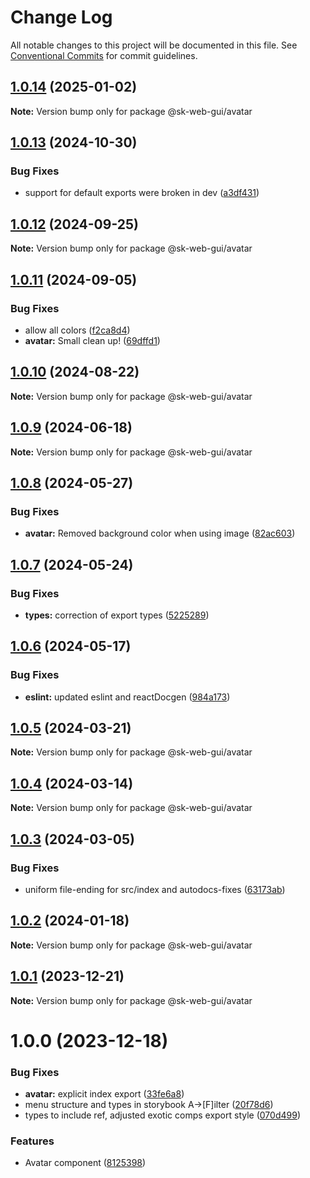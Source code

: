 # Change Log

All notable changes to this project will be documented in this file.
See [Conventional Commits](https://conventionalcommits.org) for commit guidelines.

## [1.0.14](https://github.com/Sundsvallskommun/web-shared-components/compare/@sk-web-gui/avatar@1.0.13...@sk-web-gui/avatar@1.0.14) (2025-01-02)

**Note:** Version bump only for package @sk-web-gui/avatar

## [1.0.13](https://github.com/Sundsvallskommun/web-shared-components/compare/@sk-web-gui/avatar@1.0.12...@sk-web-gui/avatar@1.0.13) (2024-10-30)

### Bug Fixes

- support for default exports were broken in dev ([a3df431](https://github.com/Sundsvallskommun/web-shared-components/commit/a3df431658d2e7650bd14b94ca18af797065bea3))

## [1.0.12](https://github.com/Sundsvallskommun/web-shared-components/compare/@sk-web-gui/avatar@1.0.11...@sk-web-gui/avatar@1.0.12) (2024-09-25)

**Note:** Version bump only for package @sk-web-gui/avatar

## [1.0.11](https://github.com/Sundsvallskommun/web-shared-components/compare/@sk-web-gui/avatar@1.0.10...@sk-web-gui/avatar@1.0.11) (2024-09-05)

### Bug Fixes

- allow all colors ([f2ca8d4](https://github.com/Sundsvallskommun/web-shared-components/commit/f2ca8d48bc80a0228cd5890eebfd28b1f59d0a0d))
- **avatar:** Small clean up! ([69dffd1](https://github.com/Sundsvallskommun/web-shared-components/commit/69dffd166142bf7e62ac9d01910720b515e79b60))

## [1.0.10](https://github.com/Sundsvallskommun/web-shared-components/compare/@sk-web-gui/avatar@1.0.9...@sk-web-gui/avatar@1.0.10) (2024-08-22)

**Note:** Version bump only for package @sk-web-gui/avatar

## [1.0.9](https://github.com/Sundsvallskommun/web-shared-components/compare/@sk-web-gui/avatar@1.0.8...@sk-web-gui/avatar@1.0.9) (2024-06-18)

**Note:** Version bump only for package @sk-web-gui/avatar

## [1.0.8](https://github.com/Sundsvallskommun/web-shared-components/compare/@sk-web-gui/avatar@1.0.7...@sk-web-gui/avatar@1.0.8) (2024-05-27)

### Bug Fixes

- **avatar:** Removed background color when using image ([82ac603](https://github.com/Sundsvallskommun/web-shared-components/commit/82ac603e2f25886bd91657c653341c6ba454c5a3))

## [1.0.7](https://github.com/Sundsvallskommun/web-shared-components/compare/@sk-web-gui/avatar@1.0.6...@sk-web-gui/avatar@1.0.7) (2024-05-24)

### Bug Fixes

- **types:** correction of export types ([5225289](https://github.com/Sundsvallskommun/web-shared-components/commit/52252890b4206faa9bc70111e75f1ef818e0d8fe))

## [1.0.6](https://github.com/Sundsvallskommun/web-shared-components/compare/@sk-web-gui/avatar@1.0.5...@sk-web-gui/avatar@1.0.6) (2024-05-17)

### Bug Fixes

- **eslint:** updated eslint and reactDocgen ([984a173](https://github.com/Sundsvallskommun/web-shared-components/commit/984a17371f052a0cbe23d01fd31722f0fa2a56eb))

## [1.0.5](https://github.com/Sundsvallskommun/web-shared-components/compare/@sk-web-gui/avatar@1.0.4...@sk-web-gui/avatar@1.0.5) (2024-03-21)

**Note:** Version bump only for package @sk-web-gui/avatar

## [1.0.4](https://github.com/Sundsvallskommun/web-shared-components/compare/@sk-web-gui/avatar@1.0.3...@sk-web-gui/avatar@1.0.4) (2024-03-14)

**Note:** Version bump only for package @sk-web-gui/avatar

## [1.0.3](https://github.com/Sundsvallskommun/web-shared-components/compare/@sk-web-gui/avatar@1.0.2...@sk-web-gui/avatar@1.0.3) (2024-03-05)

### Bug Fixes

- uniform file-ending for src/index and autodocs-fixes ([63173ab](https://github.com/Sundsvallskommun/web-shared-components/commit/63173ab9474b4cb3bc97da6b780bdfb4ae65990c))

## [1.0.2](https://github.com/Sundsvallskommun/web-shared-components/compare/@sk-web-gui/avatar@1.0.1...@sk-web-gui/avatar@1.0.2) (2024-01-18)

**Note:** Version bump only for package @sk-web-gui/avatar

## [1.0.1](https://github.com/Sundsvallskommun/web-shared-components/compare/@sk-web-gui/avatar@1.0.0...@sk-web-gui/avatar@1.0.1) (2023-12-21)

**Note:** Version bump only for package @sk-web-gui/avatar

# 1.0.0 (2023-12-18)

### Bug Fixes

- **avatar:** explicit index export ([33fe6a8](https://github.com/Sundsvallskommun/web-shared-components/commit/33fe6a8c4ddc6695d23cfd3abde1f4df8aa94d4d))
- menu structure and types in storybook A->[F]ilter ([20f78d6](https://github.com/Sundsvallskommun/web-shared-components/commit/20f78d6f4b143e4db2b1ffacd8b47b8d3130f3d6))
- types to include ref, adjusted exotic comps export style ([070d499](https://github.com/Sundsvallskommun/web-shared-components/commit/070d4990ecea5d5ce90ebdd684a381bb8ad95861))

### Features

- Avatar component ([8125398](https://github.com/Sundsvallskommun/web-shared-components/commit/81253984d9897c318d768fa6ab1f71961a8aecc0))
